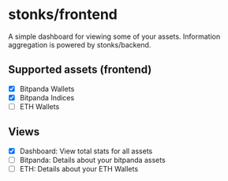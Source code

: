 # stonks/frontend

A simple dashboard for viewing some of your assets.
Information aggregation is powered by stonks/backend.

## Supported assets (frontend)
* [x] Bitpanda Wallets
* [x] Bitpanda Indices
* [ ] ETH Wallets

## Views
* [x] Dashboard: View total stats for all assets
* [ ] Bitpanda: Details about your bitpanda assets
* [ ] ETH: Details about your ETH Wallets